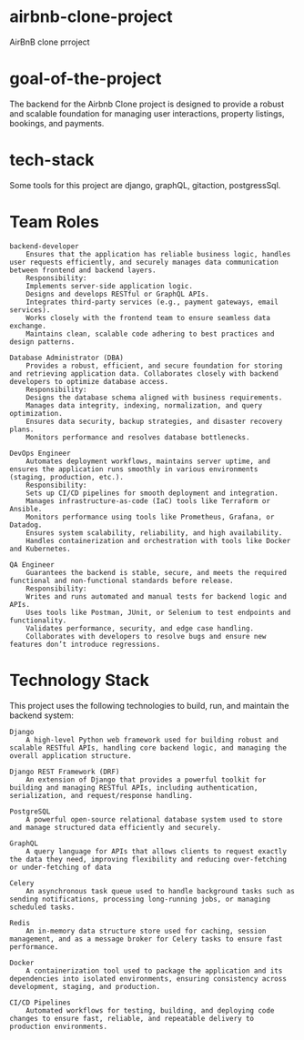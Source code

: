 # airbnb-clone-project
AirBnB  clone prroject

# goal-of-the-project
The backend for the Airbnb Clone project is designed to provide a robust and scalable foundation for managing user interactions, property listings, bookings, and payments.

# tech-stack
Some tools for this project are django, graphQL, gitaction, postgressSql.

# Team Roles

    backend-developer
        Ensures that the application has reliable business logic, handles user requests efficiently, and securely manages data communication between frontend and backend layers.
        Responsibility:
        Implements server-side application logic.
        Designs and develops RESTful or GraphQL APIs.
        Integrates third-party services (e.g., payment gateways, email services).
        Works closely with the frontend team to ensure seamless data exchange.
        Maintains clean, scalable code adhering to best practices and design patterns.

    Database Administrator (DBA)
        Provides a robust, efficient, and secure foundation for storing and retrieving application data. Collaborates closely with backend developers to optimize database access.
        Responsibility:
        Designs the database schema aligned with business requirements.
        Manages data integrity, indexing, normalization, and query optimization.
        Ensures data security, backup strategies, and disaster recovery plans.
        Monitors performance and resolves database bottlenecks.

    DevOps Engineer
        Automates deployment workflows, maintains server uptime, and ensures the application runs smoothly in various environments (staging, production, etc.).
        Responsibility:
        Sets up CI/CD pipelines for smooth deployment and integration.
        Manages infrastructure-as-code (IaC) tools like Terraform or Ansible.
        Monitors performance using tools like Prometheus, Grafana, or Datadog.
        Ensures system scalability, reliability, and high availability.
        Handles containerization and orchestration with tools like Docker and Kubernetes.

    QA Engineer
        Guarantees the backend is stable, secure, and meets the required functional and non-functional standards before release.
        Responsibility:
        Writes and runs automated and manual tests for backend logic and APIs.
        Uses tools like Postman, JUnit, or Selenium to test endpoints and functionality.
        Validates performance, security, and edge case handling.
        Collaborates with developers to resolve bugs and ensure new features don’t introduce regressions.


# Technology Stack
This project uses the following technologies to build, run, and maintain the backend system:

    Django
        A high-level Python web framework used for building robust and scalable RESTful APIs, handling core backend logic, and managing the overall application structure.

    Django REST Framework (DRF)
        An extension of Django that provides a powerful toolkit for building and managing RESTful APIs, including authentication, serialization, and request/response handling.

    PostgreSQL
        A powerful open-source relational database system used to store and manage structured data efficiently and securely.

    GraphQL
        A query language for APIs that allows clients to request exactly the data they need, improving flexibility and reducing over-fetching or under-fetching of data

    Celery
        An asynchronous task queue used to handle background tasks such as sending notifications, processing long-running jobs, or managing scheduled tasks.

    Redis
        An in-memory data structure store used for caching, session management, and as a message broker for Celery tasks to ensure fast performance.

    Docker
        A containerization tool used to package the application and its dependencies into isolated environments, ensuring consistency across development, staging, and production.

    CI/CD Pipelines
        Automated workflows for testing, building, and deploying code changes to ensure fast, reliable, and repeatable delivery to production environments.